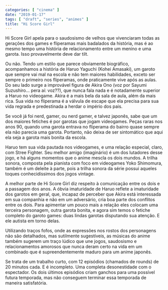 ```yaml
---
categories: [ "cinema" ]
date: "2019-01-17"
tags: [ "draft", "series", "animes" ]
title: "Hi Score Girl"
---
```

Hi Score Girl apela para o saudosismo de velhos que vivenciaram todas
as gerações dos games e fliperamas mais badalados da história, mas
é ao mesmo tempo uma história de relacionamento entre um menino e uma
garota. Isso provavelmente deve dar tilt.

Ou não. Tendo um estilo que parece obviamente biográfico, acompanhamos a
história de Haruo Yaguchi (Kohei Amasaki), um garoto que sempre vai mal
na escola e não tem maiores habilidades, exceto ser sempre o primeiro
nos fliperamas, onde praticamente vive após as aulas. Do seu lado surge
a improvável figura de Akira Ono (voz por Sayumi Suzushiro... pera
aí: voz??), que nunca fala nada e é notadamente superior a Haruo no
videogame. Akira é a mais bela da sala de aula, além da mais rica. Sua
vida no fliperama é a válvula de escape que ela precisa para sua vida
regrada e predestinada a herdar o império dos pais.

Se você já foi nerd, gamer, ou nerd gamer, e talvez japonês, sabe
que um dos maiores fetiches é por garotas que jogam videogames. Peças
raras nos anos 90, quando uma garota entrava no fliperama do bairro
quase sempre ela não parecia uma garota. Portanto, não deixa de ser
sintomático que aqui ela seja a garota mais bonita da escola.

Haruo tem sua vida pautada nos videogames, e uma relação especial,
claro, com Stree Fighter. Seu melhor amigo (imaginário) é um dos
lutadores desse jogo, e há alguns momentos que o anime mescla os dois
mundos. A trilha sonora, composta pela pianista com foco em videogames
Yoko Shimomura, também é um deleite à parte, pois a trilha sonora da
série possui aqueles toques conhecidíssimos dos jogos vintage.

A melhor parte de Hi Score Girl diz respeito à comunicação entre
os dois e a passagem dos anos. A óbvia imaturidade de Haruo reflete a
imaturidade dos garotos em geral, que, incapaz de perceber que Akira está
interessada em sua companhia e não em um adversário, cria boa parte
dos conflitos entre os dois. Para apimentar um pouco mais a relação
eles colocam uma terceira personagem, outra garota bonita, e agora sim
temos o fetiche completo do garoto games: duas lindas garotas disputando
sua atenção. E ele autista em torno delas.

Utilizando traços fofos, onde as expressões nos rostos dos personagens
não são detalhados, mas sutilmente sugestíveis, as músicas do
anime também sugerem um traço lúdico que une jogos, saudosismo e
relacionamentos amorosos que nunca deram certo na vida em um combinado
que é supreendentemente maduro para um anime japonês.

Se trata de um trabalho curto, com 12 episódios (chamados de rounds)
de 20 minutos cada. E é incompleto. Uma completa desonestidade com o
espectador. Os dois últimos episódios criam ganchos para uma possível
futura temporada, mas não conseguem terminar essa temporada de maneira
satisfatória.
